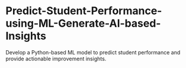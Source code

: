 # Predict-Student-Performance-using-ML-Generate-AI-based-Insights
Develop a Python-based ML model to predict student performance and provide actionable improvement insights.
